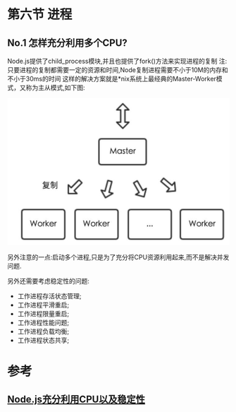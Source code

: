 # 第六节 进程

## No.1 怎样充分利用多个CPU?

Node.js提供了child_process模块,并且也提供了fork()方法来实现进程的复制
注:只要进程的复制都需要一定的资源和时间,Node复制进程需要不小于10M的内存和不小于30ms的时间
这样的解决方案就是*nix系统上最经典的Master-Worker模式，又称为主从模式,如下图:

![node-master-worker](/assets/node-master-worker.png)

另外注意的一点:启动多个进程,只是为了充分将CPU资源利用起来,而不是解决并发问题.

另外还需要考虑稳定性的问题:

* 工作进程存活状态管理;
* 工作进程平滑重启;
* 工作进程限量重启;
* 工作进程性能问题;
* 工作进程负载均衡;
* 工作进程状态共享;

# 参考

## [Node.js充分利用CPU以及稳定性](https://segmentfault.com/a/1190000007343993)

